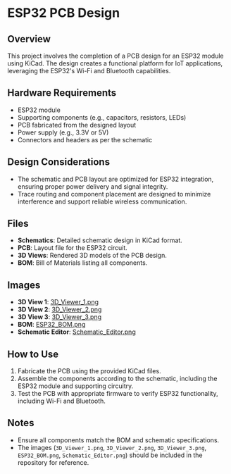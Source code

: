 <xaiArtifact artifact_id="a11640ce-c0f1-4281-bfa4-8d70db63a758" artifact_version_id="3455be08-53c1-48fc-829c-785b85085516" title="README.md" contentType="text/markdown">

# ESP32 PCB Design

## Overview
This project involves the completion of a PCB design for an ESP32 module using KiCad. The design creates a functional platform for IoT applications, leveraging the ESP32's Wi-Fi and Bluetooth capabilities.

## Hardware Requirements
- ESP32 module
- Supporting components (e.g., capacitors, resistors, LEDs)
- PCB fabricated from the designed layout
- Power supply (e.g., 3.3V or 5V)
- Connectors and headers as per the schematic

## Design Considerations
- The schematic and PCB layout are optimized for ESP32 integration, ensuring proper power delivery and signal integrity.
- Trace routing and component placement are designed to minimize interference and support reliable wireless communication.

## Files
- **Schematics**: Detailed schematic design in KiCad format.
- **PCB**: Layout file for the ESP32 circuit.
- **3D Views**: Rendered 3D models of the PCB design.
- **BOM**: Bill of Materials listing all components.

## Images
- **3D View 1**: [3D_Viewer_1.png](3D_Viewer_1.png)
- **3D View 2**: [3D_Viewer_2.png](3D_Viewer_2.png)
- **3D View 3**: [3D_Viewer_3.png](3D_Viewer_3.png)
- **BOM**: [ESP32_BOM.png](ESP32_BOM.png)
- **Schematic Editor**: [Schematic_Editor.png](Schematic_Editor.png)

## How to Use
1. Fabricate the PCB using the provided KiCad files.
2. Assemble the components according to the schematic, including the ESP32 module and supporting circuitry.
3. Test the PCB with appropriate firmware to verify ESP32 functionality, including Wi-Fi and Bluetooth.

## Notes
- Ensure all components match the BOM and schematic specifications.
- The images (`3D_Viewer_1.png`, `3D_Viewer_2.png`, `3D_Viewer_3.png`, `ESP32_BOM.png`, `Schematic_Editor.png`) should be included in the repository for reference.
